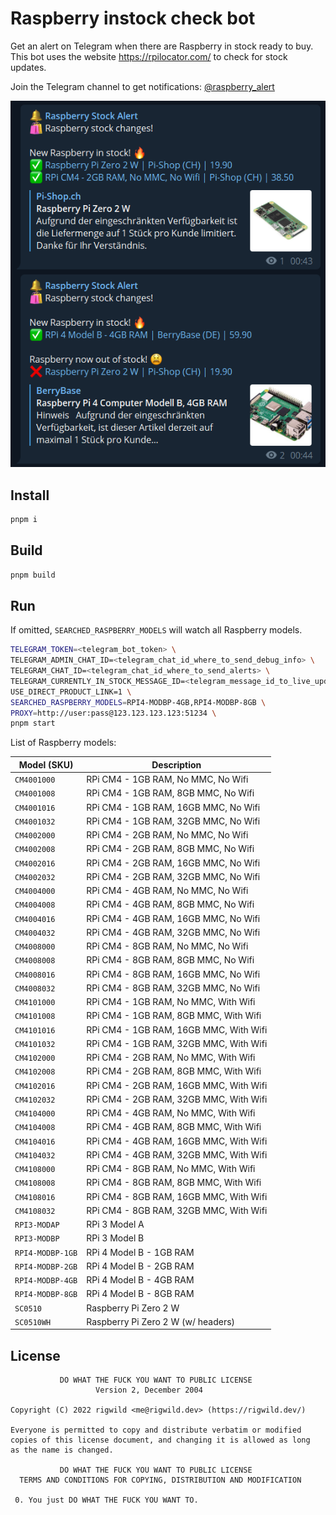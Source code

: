 # Raspberry instock check bot

Get an alert on Telegram when there are Raspberry in stock ready to buy. This bot uses the website https://rpilocator.com/ to check for stock updates.

Join the Telegram channel to get notifications: [@raspberry_alert](https://t.me/raspberry_alert/35)

![screenshot](./screenshot.png)

## Install

```sh
pnpm i
```

## Build

```sh
pnpm build
```

## Run

If omitted, `SEARCHED_RASPBERRY_MODELS` will watch all Raspberry models.

```sh
TELEGRAM_TOKEN=<telegram_bot_token> \
TELEGRAM_ADMIN_CHAT_ID=<telegram_chat_id_where_to_send_debug_info> \
TELEGRAM_CHAT_ID=<telegram_chat_id_where_to_send_alerts> \
TELEGRAM_CURRENTLY_IN_STOCK_MESSAGE_ID=<telegram_message_id_to_live_update_current_stock> \
USE_DIRECT_PRODUCT_LINK=1 \
SEARCHED_RASPBERRY_MODELS=RPI4-MODBP-4GB,RPI4-MODBP-8GB \
PROXY=http://user:pass@123.123.123.123:51234 \
pnpm start
```

List of Raspberry models:

| Model (SKU)      | Description                            |
| ---------------- | -------------------------------------- |
| `CM4001000`      | RPi CM4 - 1GB RAM, No MMC, No Wifi     |
| `CM4001008`      | RPi CM4 - 1GB RAM, 8GB MMC, No Wifi    |
| `CM4001016`      | RPi CM4 - 1GB RAM, 16GB MMC, No Wifi   |
| `CM4001032`      | RPi CM4 - 1GB RAM, 32GB MMC, No Wifi   |
| `CM4002000`      | RPi CM4 - 2GB RAM, No MMC, No Wifi     |
| `CM4002008`      | RPi CM4 - 2GB RAM, 8GB MMC, No Wifi    |
| `CM4002016`      | RPi CM4 - 2GB RAM, 16GB MMC, No Wifi   |
| `CM4002032`      | RPi CM4 - 2GB RAM, 32GB MMC, No Wifi   |
| `CM4004000`      | RPi CM4 - 4GB RAM, No MMC, No Wifi     |
| `CM4004008`      | RPi CM4 - 4GB RAM, 8GB MMC, No Wifi    |
| `CM4004016`      | RPi CM4 - 4GB RAM, 16GB MMC, No Wifi   |
| `CM4004032`      | RPi CM4 - 4GB RAM, 32GB MMC, No Wifi   |
| `CM4008000`      | RPi CM4 - 8GB RAM, No MMC, No Wifi     |
| `CM4008008`      | RPi CM4 - 8GB RAM, 8GB MMC, No Wifi    |
| `CM4008016`      | RPi CM4 - 8GB RAM, 16GB MMC, No Wifi   |
| `CM4008032`      | RPi CM4 - 8GB RAM, 32GB MMC, No Wifi   |
| `CM4101000`      | RPi CM4 - 1GB RAM, No MMC, With Wifi   |
| `CM4101008`      | RPi CM4 - 1GB RAM, 8GB MMC, With Wifi  |
| `CM4101016`      | RPi CM4 - 1GB RAM, 16GB MMC, With Wifi |
| `CM4101032`      | RPi CM4 - 1GB RAM, 32GB MMC, With Wifi |
| `CM4102000`      | RPi CM4 - 2GB RAM, No MMC, With Wifi   |
| `CM4102008`      | RPi CM4 - 2GB RAM, 8GB MMC, With Wifi  |
| `CM4102016`      | RPi CM4 - 2GB RAM, 16GB MMC, With Wifi |
| `CM4102032`      | RPi CM4 - 2GB RAM, 32GB MMC, With Wifi |
| `CM4104000`      | RPi CM4 - 4GB RAM, No MMC, With Wifi   |
| `CM4104008`      | RPi CM4 - 4GB RAM, 8GB MMC, With Wifi  |
| `CM4104016`      | RPi CM4 - 4GB RAM, 16GB MMC, With Wifi |
| `CM4104032`      | RPi CM4 - 4GB RAM, 32GB MMC, With Wifi |
| `CM4108000`      | RPi CM4 - 8GB RAM, No MMC, With Wifi   |
| `CM4108008`      | RPi CM4 - 8GB RAM, 8GB MMC, With Wifi  |
| `CM4108016`      | RPi CM4 - 8GB RAM, 16GB MMC, With Wifi |
| `CM4108032`      | RPi CM4 - 8GB RAM, 32GB MMC, With Wifi |
| `RPI3-MODAP`     | RPi 3 Model A                          |
| `RPI3-MODBP`     | RPi 3 Model B                          |
| `RPI4-MODBP-1GB` | RPi 4 Model B - 1GB RAM                |
| `RPI4-MODBP-2GB` | RPi 4 Model B - 2GB RAM                |
| `RPI4-MODBP-4GB` | RPi 4 Model B - 4GB RAM                |
| `RPI4-MODBP-8GB` | RPi 4 Model B - 8GB RAM                |
| `SC0510`         | Raspberry Pi Zero 2 W                  |
| `SC0510WH`       | Raspberry Pi Zero 2 W (w/ headers)     |

## License

```
           DO WHAT THE FUCK YOU WANT TO PUBLIC LICENSE
                   Version 2, December 2004

Copyright (C) 2022 rigwild <me@rigwild.dev> (https://rigwild.dev/)

Everyone is permitted to copy and distribute verbatim or modified
copies of this license document, and changing it is allowed as long
as the name is changed.

           DO WHAT THE FUCK YOU WANT TO PUBLIC LICENSE
  TERMS AND CONDITIONS FOR COPYING, DISTRIBUTION AND MODIFICATION

 0. You just DO WHAT THE FUCK YOU WANT TO.
```
